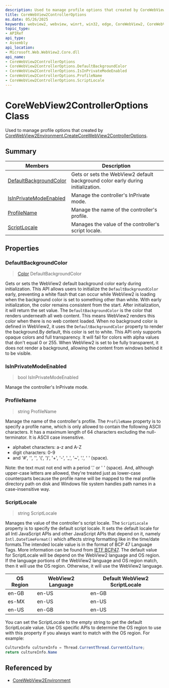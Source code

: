 ```yaml
---
description: Used to manage profile options that created by CoreWebView2Environment.CreateCoreWebView2ControllerOptions.
title: CoreWebView2ControllerOptions
ms.date: 05/26/2025
keywords: webview2, webview, winrt, win32, edge, CoreWebView2, CoreWebView2Controller, browser control, edge html, CoreWebView2ControllerOptions
topic_type:
- APIRef
api_type:
- Assembly
api_location:
- Microsoft.Web.WebView2.Core.dll
api_name:
- CoreWebView2ControllerOptions
- CoreWebView2ControllerOptions.DefaultBackgroundColor
- CoreWebView2ControllerOptions.IsInPrivateModeEnabled
- CoreWebView2ControllerOptions.ProfileName
- CoreWebView2ControllerOptions.ScriptLocale
---
```


# CoreWebView2ControllerOptions Class



Used to manage profile options that created by [CoreWebView2Environment.CreateCoreWebView2ControllerOptions](corewebview2environment.md#createcorewebview2controlleroptions).

## Summary

Members|Description
--|--
[DefaultBackgroundColor](#defaultbackgroundcolor) | Gets or sets the WebView2 default background color early during initialization.
[IsInPrivateModeEnabled](#isinprivatemodeenabled) | Manage the controller's InPrivate mode.
[ProfileName](#profilename) | Manage the name of the controller's profile.
[ScriptLocale](#scriptlocale) | Manages the value of the controller's script locale.

## Properties

### DefaultBackgroundColor

>  [Color](/uwp/api/Windows.UI.Color) DefaultBackgroundColor

Gets or sets the WebView2 default background color early during initialization.
This API allows users to initialize the `DefaultBackgroundColor` early, preventing a white flash that can occur while WebView2 is loading when the background color is set to something other than white. With early initialization, the color remains consistent from the start. After initialization, it will return the set value.
The `DefaultBackgroundColor` is the color that renders underneath all web content. This means WebView2 renders this color when there is no web content loaded. When no background color is defined in WebView2, it uses the `DefaultBackgroundColor` property to render the background.By default, this color is set to white. This API only supports opaque colors and full transparency. It will fail for colors with alpha values that don't equal 0 or 255. When WebView2 is set to be fully transparent, it does not render a background, allowing the content from windows behind it to be visible.

### IsInPrivateModeEnabled

>  bool IsInPrivateModeEnabled

Manage the controller's InPrivate mode.

### ProfileName

>  string ProfileName

Manage the name of the controller's profile.
The `ProfileName` property is to specify a profile name, which is only allowed to contain the following ASCII characters. It has a maximum length of 64 characters excluding the null-terminator. It is ASCII case insensitive.

* alphabet characters: a-z and A-Z
* digit characters: 0-9
* and '#', '[]()', '', '(', ')', '+', '-', '_', '~', '.', ' ' (space).

Note: the text must not end with a period '.' or ' ' (space). And, although upper-case letters are allowed, they're treated just as lower-case counterparts because the profile name will be mapped to the real profile directory path on disk and Windows file system handles path names in a case-insensitive way.

### ScriptLocale

>  string ScriptLocale

Manages the value of the controller's script locale.
The `ScriptLocale` property is to specify the default script locale. It sets the default locale for all Intl JavaScript APIs and other JavaScript APIs that depend on it, namely `Intl.DateTimeFormat()` which affects string formatting like in the time/date formats.The intended locale value is in the format of BCP 47 Language Tags. More information can be found from [IETF BCP47](https://www.ietf.org/rfc/bcp/bcp47.html).
The default value for ScriptLocale will be depend on the WebView2 language and OS region. If the language portions of the WebView2 language and OS region match, then it will use the OS region. Otherwise, it will use the WebView2 language.

| **OS Region** | **WebView2 Language** | **Default WebView2 ScriptLocale** |
|-----------|-------------------|-------------------------------|
| en-GB     | en-US             | en-GB                         |
| es-MX     | en-US             | en-US                         |
| en-US     | en-GB             | en-US                         |

You can set the ScriptLocale to the empty string to get the default ScriptLocale value.
Use OS specific APIs to determine the OS region to use with this property if you always want to match with the OS
region. For example:
```csharp
CultureInfo cultureInfo = Thread.CurrentThread.CurrentCulture;
return cultureInfo.Name
```






## Referenced by

- [CoreWebView2Environment](corewebview2environment.md)
